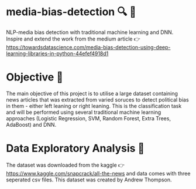 # media-bias-detection :mag: :mag_right:
NLP-media bias detection with traditional machine learning and DNN.
Inspire and extend the work from the medium article 
:point_right: https://towardsdatascience.com/media-bias-detection-using-deep-learning-libraries-in-python-44efef4918d1

# Objective :dart:

The main objective of this project is to utilise a large dataset containing news articles that was extracted from varied soruces to detect political bias in them - either left leaning or right leaning.
This is the classification task and will be performed using several traditional machine learning approaches (Logistic Regression, SVM, Random Forest, Extra Trees, AdaBoost) and DNN.

# Data Exploratory Analysis :file_folder:

The dataset was downloaded from the kaggle :point_right: https://www.kaggle.com/snapcrack/all-the-news and data comes with three seperated csv files. This dataset was created by Andrew Thompson.
